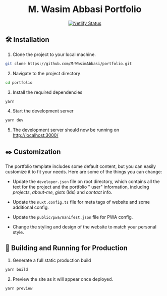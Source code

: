 <h1 align="center">
M. Wasim Abbasi Portfolio
</h1>
<p align="center">
  
</p>
<div align="center">

[![Netlify Status](https://api.netlify.com/api/v1/badges/6fa55804-6799-419f-9222-359ba49c5e4c/deploy-status)](https://app.netlify.com/sites/developer-portfolio-v2/deploys)

</div>



## 🛠 Installation

1. Clone the project to your local machine.

```sh
git clone https://github.com/MrWasimAbbasi/portfolio.git
```

2. Navigate to the project directory

```sh
cd portfolio
```

3. Install the required dependencies

```sh
yarn
```

4. Start the development server

```sh
yarn dev
```

5. The development server should now be running on <a href="http://localhost:3000/">http://localhost:3000/</a>

## ✒️ Customization

The portfolio template includes some default content, but you can easily customize it to fit your needs. Here are some
of the things you can change:

* Update the `developer.json` file on root directory, which contains all the text for the project and the portfolio "
  user" information, including *projects*, *about-me*, *gists* (Ids) and *contact* info.

* Update the `nuxt.config.ts` file for meta tags of website and some additional config.

* Update the `public/pwa/manifest.json` file for PWA config.

* Change the styling and design of the website to match your personal style.

## 🚀 Building and Running for Production

1. Generate a full static production build

```sh
yarn build
```

2. Preview the site as it will appear once deployed.

```sh
yarn preview
```